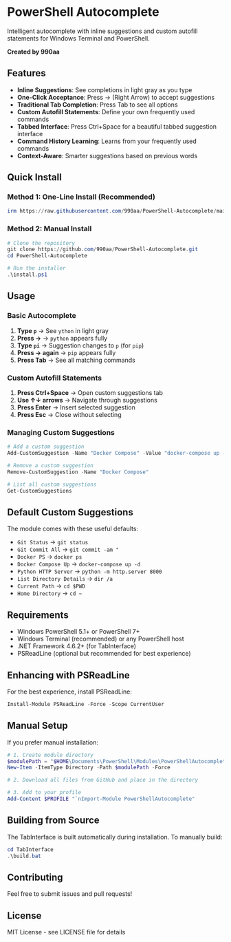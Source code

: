 # PowerShell Autocomplete

Intelligent autocomplete with inline suggestions and custom autofill statements for Windows Terminal and PowerShell.

**Created by 990aa**

## Features

- **Inline Suggestions**: See completions in light gray as you type
- **One-Click Acceptance**: Press → (Right Arrow) to accept suggestions  
- **Traditional Tab Completion**: Press Tab to see all options
- **Custom Autofill Statements**: Define your own frequently used commands
- **Tabbed Interface**: Press Ctrl+Space for a beautiful tabbed suggestion interface
- **Command History Learning**: Learns from your frequently used commands
- **Context-Aware**: Smarter suggestions based on previous words

## Quick Install

### Method 1: One-Line Install (Recommended)
```powershell
irm https://raw.githubusercontent.com/990aa/PowerShell-Autocomplete/main/install.ps1 | iex
```

### Method 2: Manual Install
```powershell
# Clone the repository
git clone https://github.com/990aa/PowerShell-Autocomplete.git
cd PowerShell-Autocomplete

# Run the installer
.\install.ps1
```

## Usage

### Basic Autocomplete
1. **Type `p`** → See `ython` in light gray
2. **Press →** → `python` appears fully  
3. **Type `pi`** → Suggestion changes to `p` (for `pip`)
4. **Press → again** → `pip` appears fully
5. **Press Tab** → See all matching commands

### Custom Autofill Statements
1. **Press Ctrl+Space** → Open custom suggestions tab
2. **Use ↑↓ arrows** → Navigate through suggestions
3. **Press Enter** → Insert selected suggestion
4. **Press Esc** → Close without selecting

### Managing Custom Suggestions
```powershell
# Add a custom suggestion
Add-CustomSuggestion -Name "Docker Compose" -Value "docker-compose up -d"

# Remove a custom suggestion  
Remove-CustomSuggestion -Name "Docker Compose"

# List all custom suggestions
Get-CustomSuggestions
```

## Default Custom Suggestions

The module comes with these useful defaults:
- `Git Status` → `git status`
- `Git Commit All` → `git commit -am "`
- `Docker PS` → `docker ps`
- `Docker Compose Up` → `docker-compose up -d`
- `Python HTTP Server` → `python -m http.server 8000`
- `List Directory Details` → `dir /a`
- `Current Path` → `cd $PWD`
- `Home Directory` → `cd ~`

## Requirements

- Windows PowerShell 5.1+ or PowerShell 7+
- Windows Terminal (recommended) or any PowerShell host
- .NET Framework 4.6.2+ (for TabInterface)
- PSReadLine (optional but recommended for best experience)

## Enhancing with PSReadLine

For the best experience, install PSReadLine:
```powershell
Install-Module PSReadLine -Force -Scope CurrentUser
```

## Manual Setup

If you prefer manual installation:

```powershell
# 1. Create module directory
$modulePath = "$HOME\Documents\PowerShell\Modules\PowerShellAutocomplete"
New-Item -ItemType Directory -Path $modulePath -Force

# 2. Download all files from GitHub and place in the directory

# 3. Add to your profile
Add-Content $PROFILE "`nImport-Module PowerShellAutocomplete"
```

## Building from Source

The TabInterface is built automatically during installation. To manually build:

```powershell
cd TabInterface
.\build.bat
```

## Contributing

Feel free to submit issues and pull requests!

## License

MIT License - see LICENSE file for details